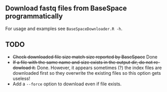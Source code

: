 ## Download fastq files from BaseSpace programmatically

For usage and examples see `BaseSpaceDownloader.R -h`.

## TODO

* ~~Check downloaded file size match size reported by BaseSpace~~ Done
* ~~If a file with the same name and size exists in the output dir, do not re-dowload it.~~ Done. However, it appears sometimes (?) the index files are downloaded first so they overwrite the existing files so this option gets useless! 
* Add a `--force` option to download even if file exists.
